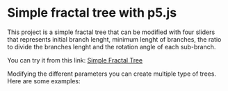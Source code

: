 # Simple fractal tree with p5.js

This project is a simple fractal tree that can be modified with four sliders that represents initial branch lenght, minimum lenght of branches, the ratio to divide the branches lenght and the rotation angle of each sub-branch.

You can try it from this link: <a href="https://editor.p5js.org/hectorxlxs/full/Xn3UNwiVV" target="_blank">Simple Fractal Tree</a>

Modifying the different parameters you can create multiple type of trees.
Here are some examples:
![]()
